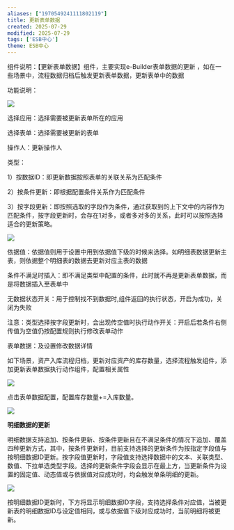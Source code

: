 ```yaml
---
aliases: ["1970549241111802119"]
title: 更新表单数据
created: 2025-07-29
modified: 2025-07-29
tags: ['ESB中心']
theme: ESB中心
---
```


组件说明：【更新表单数据】组件，主要实现e-Builder表单数据的更新 ，如在一些场景中，流程数据归档后触发更新表单数据，更新表单中的数据

功能说明：

![](https://myhelpdoc.oss-cn-heyuan.aliyuncs.com/mdimages/343af1cffd1662d10c5060a02bd9bc83.jpg)

选择应用：选择需要被更新表单所在的应用

选择表单：选择需要被更新的表单

操作人：更新操作人

类型：

1）按数据ID：即更新数据按照表单的关联关系为匹配条件

2）按条件更新：即根据配置条件关系作为匹配条件

3）按字段更新：即按照选取的字段作为条件，通过获取到的上下文中的内容作为匹配条件，按字段更新时，会存在1对多，或者多对多的关系，此时可以按照选择适合的更新策略。

![](https://myhelpdoc.oss-cn-heyuan.aliyuncs.com/mdimages/decc6329fe2570d06aafbf19ceec4d8c.jpg)

依据值：依据值则用于设置中用到依据值下级的时候来选择。如明细表数据更新主表，则依据整个明细表的数据去更新对应主表的数据

条件不满足时插入：即不满足类型中配置的条件，此时就不再是更新表单数据，而是将数据插入至表单中

无数据状态开关：用于控制找不到数据时,组件返回的执行状态，开启为成功，关闭为失败

注意：类型选择按字段更新时，会出现传空值时执行动作开关：开启后若条件右侧传值为空值仍按配置规则执行修改表单动作

表单数据：及设置修改数据详情

如下场景，资产入库流程归档，更新对应资产的库存数量，选择流程触发组件，添加更新表单数据执行动作组件，配置相关属性

![](https://myhelpdoc.oss-cn-heyuan.aliyuncs.com/mdimages/db063b06f9cab5842b081ee2c85dacdc.jpg)

点击表单数据配置，配置库存数量+=入库数量。

![](https://myhelpdoc.oss-cn-heyuan.aliyuncs.com/mdimages/6fe34d6fc7824075df0089fc1efeff64.jpg)

**明细数据的更新**

明细数据支持追加、按条件更新、按条件更新且在不满足条件的情况下追加、覆盖四种更新方式，其中，按条件更新时，目前支持选择的更新条件为按指定字段值与按明细数据ID更新。按字段值更新时，字段值支持选择数据中的文本、关联类型、数值、下拉单选类型字段。选择的更新条件字段会显示在最上方，当更新条件为设置的固定值、动态值或与依据值对应成功时，均会触发单条明细的更新。

![](https://myhelpdoc.oss-cn-heyuan.aliyuncs.com/mdimages/8dc24319db20ad52ade7d46ce5c92810.jpg)

按明细数据ID更新时，下方将显示明细数据ID字段，支持选择条件对应值，当被更新表的明细数据ID与设定值相同，或与依据值下级对应成功时，当前明细将被更新。

